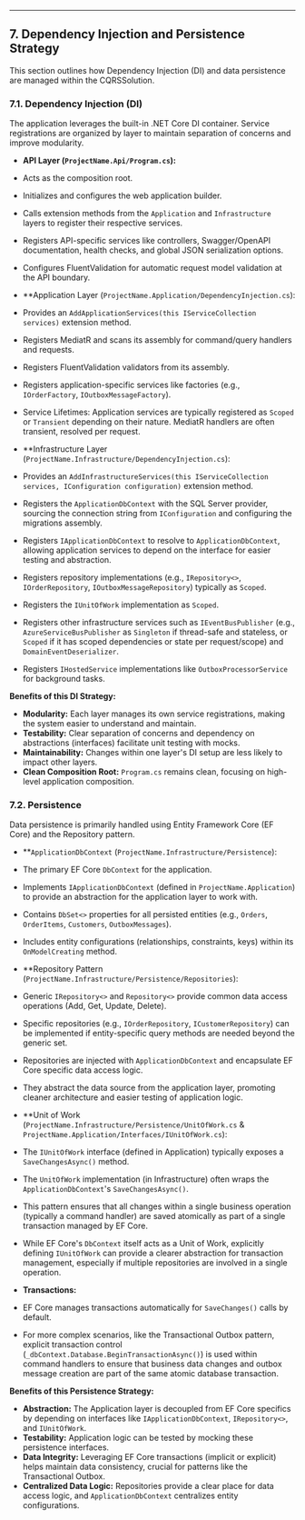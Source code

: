 ---

## 7. Dependency Injection and Persistence Strategy

This section outlines how Dependency Injection (DI) and data persistence are managed within the CQRSSolution.

### 7.1. Dependency Injection (DI)

The application leverages the built-in .NET Core DI container. Service registrations are organized by layer to maintain separation of concerns and improve modularity.

- **API Layer (`ProjectName.Api/Program.cs`):**
- Acts as the composition root.
- Initializes and configures the web application builder.
- Calls extension methods from the `Application` and `Infrastructure` layers to register their respective services.
- Registers API-specific services like controllers, Swagger/OpenAPI documentation, health checks, and global JSON serialization options.
- Configures FluentValidation for automatic request model validation at the API boundary.

- **Application Layer (`ProjectName.Application/DependencyInjection.cs`):
- Provides an `AddApplicationServices(this IServiceCollection services)` extension method.
- Registers MediatR and scans its assembly for command/query handlers and requests.
- Registers FluentValidation validators from its assembly.
- Registers application-specific services like factories (e.g., `IOrderFactory`, `IOutboxMessageFactory`).
- Service Lifetimes: Application services are typically registered as `Scoped` or `Transient` depending on their nature. MediatR handlers are often transient, resolved per request.

- **Infrastructure Layer (`ProjectName.Infrastructure/DependencyInjection.cs`):
- Provides an `AddInfrastructureServices(this IServiceCollection services, IConfiguration configuration)` extension method.
- Registers the `ApplicationDbContext` with the SQL Server provider, sourcing the connection string from `IConfiguration` and configuring the migrations assembly.
- Registers `IApplicationDbContext` to resolve to `ApplicationDbContext`, allowing application services to depend on the interface for easier testing and abstraction.
- Registers repository implementations (e.g., `IRepository<>`, `IOrderRepository`, `IOutboxMessageRepository`) typically as `Scoped`.
- Registers the `IUnitOfWork` implementation as `Scoped`.
- Registers other infrastructure services such as `IEventBusPublisher` (e.g., `AzureServiceBusPublisher` as `Singleton` if thread-safe and stateless, or `Scoped` if it has scoped dependencies or state per request/scope) and `DomainEventDeserializer`.
- Registers `IHostedService` implementations like `OutboxProcessorService` for background tasks.

**Benefits of this DI Strategy:**
- **Modularity:** Each layer manages its own service registrations, making the system easier to understand and maintain.
- **Testability:** Clear separation of concerns and dependency on abstractions (interfaces) facilitate unit testing with mocks.
- **Maintainability:** Changes within one layer's DI setup are less likely to impact other layers.
- **Clean Composition Root:** `Program.cs` remains clean, focusing on high-level application composition.

### 7.2. Persistence

Data persistence is primarily handled using Entity Framework Core (EF Core) and the Repository pattern.

- **`ApplicationDbContext` (`ProjectName.Infrastructure/Persistence`):
- The primary EF Core `DbContext` for the application.
- Implements `IApplicationDbContext` (defined in `ProjectName.Application`) to provide an abstraction for the application layer to work with.
- Contains `DbSet<>` properties for all persisted entities (e.g., `Orders`, `OrderItems`, `Customers`, `OutboxMessages`).
- Includes entity configurations (relationships, constraints, keys) within its `OnModelCreating` method.

- **Repository Pattern (`ProjectName.Infrastructure/Persistence/Repositories`):
- Generic `IRepository<>` and `Repository<>` provide common data access operations (Add, Get, Update, Delete).
- Specific repositories (e.g., `IOrderRepository`, `ICustomerRepository`) can be implemented if entity-specific query methods are needed beyond the generic set.
- Repositories are injected with `ApplicationDbContext` and encapsulate EF Core specific data access logic.
- They abstract the data source from the application layer, promoting cleaner architecture and easier testing of application logic.

- **Unit of Work (`ProjectName.Infrastructure/Persistence/UnitOfWork.cs` & `ProjectName.Application/Interfaces/IUnitOfWork.cs`):
- The `IUnitOfWork` interface (defined in Application) typically exposes a `SaveChangesAsync()` method.
- The `UnitOfWork` implementation (in Infrastructure) often wraps the `ApplicationDbContext`'s `SaveChangesAsync()`.
- This pattern ensures that all changes within a single business operation (typically a command handler) are saved atomically as part of a single transaction managed by EF Core.
- While EF Core's `DbContext` itself acts as a Unit of Work, explicitly defining `IUnitOfWork` can provide a clearer abstraction for transaction management, especially if multiple repositories are involved in a single operation.

- **Transactions:**
- EF Core manages transactions automatically for `SaveChanges()` calls by default.
- For more complex scenarios, like the Transactional Outbox pattern, explicit transaction control (`_dbContext.Database.BeginTransactionAsync()`) is used within command handlers to ensure that business data changes and outbox message creation are part of the same atomic database transaction.

**Benefits of this Persistence Strategy:**
- **Abstraction:** The Application layer is decoupled from EF Core specifics by depending on interfaces like `IApplicationDbContext`, `IRepository<>`, and `IUnitOfWork`.
- **Testability:** Application logic can be tested by mocking these persistence interfaces.
- **Data Integrity:** Leveraging EF Core transactions (implicit or explicit) helps maintain data consistency, crucial for patterns like the Transactional Outbox.
- **Centralized Data Logic:** Repositories provide a clear place for data access logic, and `ApplicationDbContext` centralizes entity configurations.
